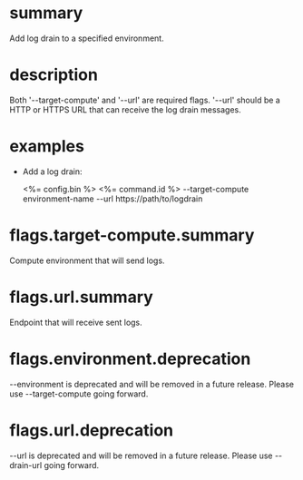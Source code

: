 # summary

Add log drain to a specified environment.

# description

Both '--target-compute' and '--url' are required flags. '--url' should be a HTTP or HTTPS URL that can receive the log drain messages.

# examples

- Add a log drain:

  <%= config.bin %> <%= command.id %> --target-compute environment-name --url https://path/to/logdrain

# flags.target-compute.summary

Compute environment that will send logs.

# flags.url.summary

Endpoint that will receive sent logs.

# flags.environment.deprecation

--environment is deprecated and will be removed in a future release. Please use --target-compute going forward.

# flags.url.deprecation

--url is deprecated and will be removed in a future release. Please use --drain-url going forward.
